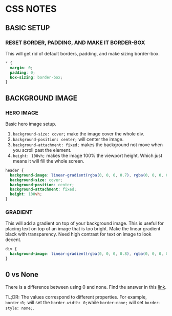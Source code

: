 # CSS NOTES

## BASIC SETUP

### RESET BORDER, PADDING, AND MAKE IT BORDER-BOX
This will get rid of default borders, padding, and make sizing border-box.
```css
* {
  margin: 0;
  padding: 0;
  box-sizing: border-box;
}
```

## BACKGROUND IMAGE

### HERO IMAGE

Basic hero image setup. 

1. `background-size: cover;` make the image cover the whole div.
2. `background-position: center;` will center the image. 
3. `background-attachment: fixed;` makes the background not move when you scroll past the element.
4. `height: 100vh;` makes the image 100% the viewport height. Which just means it will fill the whole screen.

```css
header {
  background-image: linear-gradient(rgba(0, 0, 0, 0.7), rgba(0, 0, 0, 0.7)), url(img/hero.jpg);
  background-size: cover;
  background-position: center;
  background-attachment: fixed;
  height: 100vh;
}
```

### GRADIENT
This will add a gradient on top of your background image. This is useful for placing text on top of an image that is too bright. Make the linear gradient black with transparency. Need high contrast for text on image to look decent.
```css
div {
  background-image: linear-gradient(rgba(0, 0, 0, 0.8), rgba(0, 0, 0, 0.8)), url(image);
}
```

## 0 vs None
There is a difference between using 0 and none. Find the answer in this
[link](https://stackoverflow.com/questions/10978118/0-vs-none-as-css-attribute-value).

TL;DR: The values correspond to different properties. For example, `border:0;` will set the `border-width: 0;`while `border:none;` will set `border-style: none;`.

